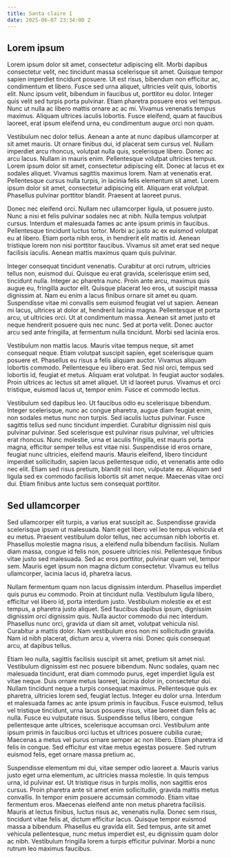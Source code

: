 ```yaml
---
title: Santa claire 1
date: 2025-06-07 23:34:00 Z
---
```


## Lorem ipsum

Lorem ipsum dolor sit amet, consectetur adipiscing elit. Morbi dapibus consectetur velit, nec tincidunt massa scelerisque sit amet. Quisque tempor sapien imperdiet tincidunt posuere. Ut est risus, bibendum non efficitur ac, condimentum et libero. Fusce sed urna aliquet, ultricies velit quis, lobortis elit. Nunc ipsum velit, bibendum in faucibus ut, porttitor eu dolor. Integer quis velit sed turpis porta pulvinar. Etiam pharetra posuere eros vel tempus. Nunc ut nulla ac libero mattis ornare ac ac mi. Vivamus venenatis tempus maximus. Aliquam ultrices iaculis lobortis. Fusce eleifend, quam at faucibus laoreet, erat ipsum eleifend urna, eu condimentum augue orci non quam.

Vestibulum nec dolor tellus. Aenean a ante at nunc dapibus ullamcorper at sit amet mauris. Ut ornare finibus dui, id placerat sem cursus vel. Nullam imperdiet arcu rhoncus, volutpat nulla quis, scelerisque libero. Donec ac arcu lacus. Nullam in mauris enim. Pellentesque volutpat ultricies tempus. Lorem ipsum dolor sit amet, consectetur adipiscing elit. Donec at lacus et ex sodales aliquet. Vivamus sagittis maximus lorem. Nam at venenatis erat. Pellentesque cursus nulla turpis, in lacinia felis elementum sit amet. Lorem ipsum dolor sit amet, consectetur adipiscing elit. Aliquam erat volutpat. Phasellus pulvinar porttitor blandit. Praesent at laoreet purus.

Donec nec eleifend orci. Nullam nec ullamcorper ligula, ut posuere justo. Nunc a nisi et felis pulvinar sodales nec at nibh. Nulla tempus volutpat cursus. Interdum et malesuada fames ac ante ipsum primis in faucibus. Pellentesque tincidunt luctus tortor. Morbi ac justo ac ex euismod volutpat eu at libero. Etiam porta nibh eros, in hendrerit elit mattis id. Aenean tristique lorem non nisi porttitor faucibus. Vivamus sit amet erat sed neque facilisis iaculis. Aenean mattis maximus quam quis pulvinar.

Integer consequat tincidunt venenatis. Curabitur at orci rutrum, ultricies tellus non, euismod dui. Quisque eu erat gravida, scelerisque enim sed, tincidunt nulla. Integer ac pharetra nunc. Proin ante arcu, maximus quis augue eu, fringilla auctor elit. Quisque placerat leo eros, ut suscipit massa dignissim at. Nam eu enim a lacus finibus ornare sit amet eu quam. Suspendisse vitae mi convallis sem euismod feugiat vel ut sapien. Aenean mi lacus, ultrices at dolor at, hendrerit lacinia magna. Pellentesque et porta arcu, ut ultricies orci. Ut at condimentum massa. Aenean sit amet justo et neque hendrerit posuere quis nec nunc. Sed at porta velit. Donec auctor arcu sed ante fringilla, at fermentum nulla tincidunt. Morbi sed lacinia eros.

Vestibulum non mattis lacus. Mauris vitae tempus neque, sit amet consequat neque. Etiam volutpat suscipit sapien, eget scelerisque quam posuere et. Phasellus eu risus a felis aliquam auctor. Vivamus aliquam lobortis commodo. Pellentesque eu libero erat. Sed nisl orci, tempus sed lobortis id, feugiat et metus. Aliquam erat volutpat. In feugiat auctor sodales. Proin ultrices ac lectus sit amet aliquet. Ut id laoreet purus. Vivamus et orci tristique, euismod lacus ut, tempor enim. Fusce et commodo lectus.

Vestibulum sed dapibus leo. Ut faucibus odio eu scelerisque bibendum. Integer scelerisque, nunc ac congue pharetra, augue diam feugiat enim, non sodales metus nunc non turpis. Sed iaculis luctus pulvinar. Fusce sagittis tellus sed nunc tincidunt imperdiet. Curabitur dignissim nisl quis pulvinar pulvinar. Sed scelerisque est pulvinar risus pulvinar, vel ultricies erat rhoncus. Nunc molestie, urna et iaculis fringilla, est mauris porta magna, efficitur semper tellus est vitae nisi. Suspendisse id eros ornare, feugiat nunc ultricies, eleifend mauris. Mauris eleifend, libero tincidunt imperdiet sollicitudin, sapien lacus pellentesque odio, et venenatis ante odio nec elit. Etiam sed risus pretium, blandit nisl non, vulputate ex. Aliquam sed ligula sed ex commodo facilisis lobortis sit amet neque. Maecenas vitae orci dui. Etiam finibus ante luctus sem consequat porttitor.


## Sed ullamcorper

Sed ullamcorper elit turpis, a varius erat suscipit ac. Suspendisse gravida scelerisque ipsum ut malesuada. Nam eget libero vel leo tempus vehicula et eu metus. Praesent vestibulum dolor tellus, nec accumsan nibh lobortis et. Phasellus molestie magna risus, a eleifend nulla bibendum facilisis. Nullam diam massa, congue id felis non, posuere ultricies nisi. Pellentesque finibus vitae justo sed malesuada. Sed ac eros porttitor, pulvinar quam vel, tempor sem. Mauris eget ipsum non magna dictum consectetur. Vivamus eu tellus ullamcorper, lacinia lacus id, pharetra lacus.

Nullam fermentum quam non lacus dignissim interdum. Phasellus imperdiet quis purus eu commodo. Proin at tincidunt nulla. Vestibulum ligula libero, efficitur vel libero id, porta interdum justo. Vestibulum molestie ex et est tempus, a pharetra justo aliquet. Sed faucibus dapibus ipsum, dignissim dignissim orci dignissim quis. Nulla auctor commodo dui nec interdum. Phasellus nunc orci, gravida ut diam sit amet, volutpat vehicula nisl. Curabitur a mattis dolor. Nam vestibulum eros non mi sollicitudin gravida. Nam id nibh placerat, dictum arcu a, viverra nisi. Donec quis consequat arcu, at dapibus tellus.

Etiam leo nulla, sagittis facilisis suscipit sit amet, pretium sit amet nisl. Vestibulum dignissim est nec posuere bibendum. Nunc sodales, quam nec malesuada tincidunt, erat diam commodo purus, eget imperdiet ligula est vitae neque. Duis ornare metus laoreet, lacinia dolor in, consectetur dui. Nullam tincidunt neque a turpis consequat maximus. Pellentesque quis ex pharetra, ultricies lorem sed, feugiat lectus. Integer eu dolor urna. Interdum et malesuada fames ac ante ipsum primis in faucibus. Fusce euismod, tellus vel tristique tincidunt, urna lacus posuere risus, vitae laoreet diam felis ac nulla. Fusce eu vulputate risus. Suspendisse tellus libero, congue pellentesque ante ultrices, scelerisque accumsan orci. Vestibulum ante ipsum primis in faucibus orci luctus et ultrices posuere cubilia curae; Maecenas a metus vel purus ornare semper ac non libero. Etiam pharetra id felis in congue. Sed efficitur est vitae metus egestas posuere. Sed rutrum euismod felis, eget ornare massa pretium ac.

Suspendisse elementum mi dui, vitae semper odio laoreet a. Mauris varius justo eget urna elementum, ac ultricies massa molestie. In quis tempus urna, id pulvinar est. Ut tristique risus in turpis mollis, non sagittis eros cursus. Proin pharetra ante sit amet enim sollicitudin, gravida mattis metus convallis. In tempor enim posuere accumsan commodo. Etiam vitae fermentum eros. Maecenas eleifend ante non metus pharetra facilisis. Mauris at lectus finibus, luctus risus ac, venenatis nulla. Donec sem risus, tincidunt vitae felis at, dictum efficitur lacus. Quisque tempor euismod massa a bibendum. Phasellus eu gravida elit. Sed tempus, ante sit amet vehicula pellentesque, nunc metus imperdiet est, eu dignissim quam dolor ac nibh. Vestibulum fringilla lorem a turpis efficitur pulvinar. Morbi a nunc rutrum leo maximus faucibus. 